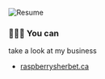 ![Resume](https://github.com/mooyeon-seo/mooyeon-seo/assets/144402254/c14876dd-3dd9-4caf-be69-f89f3f49079b)

### 👨🏻‍💻 You can 
take a look at my business
- [raspberrysherbet.ca](https://raspberrysherbet.ca/)
